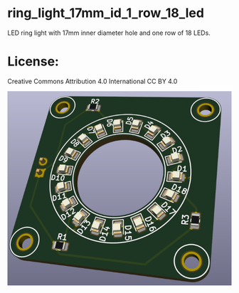 # ring_light_17mm_id_1_row_18_led
LED ring light with 17mm inner diameter hole and one row of 18 LEDs.

# License: 
Creative Commons Attribution 4.0 International CC BY 4.0

![screenshot](images/pcb_image.png)

